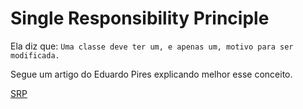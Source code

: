 # Single Responsibility Principle

Ela diz que: `Uma classe deve ter um, e apenas um, motivo para ser modificada.`

Segue um artigo do Eduardo Pires explicando melhor esse conceito.

[SRP](https://www.eduardopires.net.br/2013/05/single-responsibility-principle-srp/)

